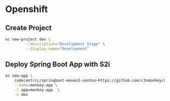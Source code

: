 # Openshift

## Create Project
```bash
oc new-project dev \
         --description="Development Stage" \
         --display-name="Development"
```
## Deploy Spring Boot App with S2i
```bash
oc new-app \
    codecentric/springboot-maven3-centos~https://github.com/c3smonkey/monkey-mongo-service.git \
    --name=monkey-app \
    -l app=monkey-app  \
    -n dev
```
